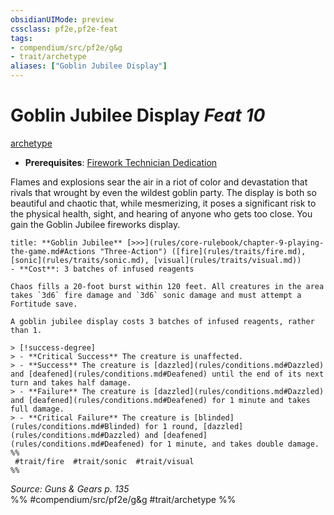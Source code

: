 ```yaml
---
obsidianUIMode: preview
cssclass: pf2e,pf2e-feat
tags:
- compendium/src/pf2e/g&g
- trait/archetype
aliases: ["Goblin Jubilee Display"]
---
```

# Goblin Jubilee Display  *Feat 10*  
[archetype](rules/traits/archetype.md "Archetype Feat Trait")  

- **Prerequisites**: [Firework Technician Dedication](compendium/feats/firework-technician-dedication-g-g.md)

Flames and explosions sear the air in a riot of color and devastation that rivals that wrought by even the wildest goblin party. The display is both so beautiful and chaotic that, while mesmerizing, it poses a significant risk to the physical health, sight, and hearing of anyone who gets too close. You gain the Goblin Jubilee fireworks display.

```ad-embed-ability
title: **Goblin Jubilee** [>>>](rules/core-rulebook/chapter-9-playing-the-game.md#Actions "Three-Action") ([fire](rules/traits/fire.md), [sonic](rules/traits/sonic.md), [visual](rules/traits/visual.md))
- **Cost**: 3 batches of infused reagents

Chaos fills a 20-foot burst within 120 feet. All creatures in the area takes `3d6` fire damage and `3d6` sonic damage and must attempt a Fortitude save.

A goblin jubilee display costs 3 batches of infused reagents, rather than 1.

> [!success-degree] 
> - **Critical Success** The creature is unaffected.
> - **Success** The creature is [dazzled](rules/conditions.md#Dazzled) and [deafened](rules/conditions.md#Deafened) until the end of its next turn and takes half damage.
> - **Failure** The creature is [dazzled](rules/conditions.md#Dazzled) and [deafened](rules/conditions.md#Deafened) for 1 minute and takes full damage.
> - **Critical Failure** The creature is [blinded](rules/conditions.md#Blinded) for 1 round, [dazzled](rules/conditions.md#Dazzled) and [deafened](rules/conditions.md#Deafened) for 1 minute, and takes double damage.  
%%
 #trait/fire  #trait/sonic  #trait/visual 
%%
```

*Source: Guns & Gears p. 135*  
%% #compendium/src/pf2e/g&g #trait/archetype %%